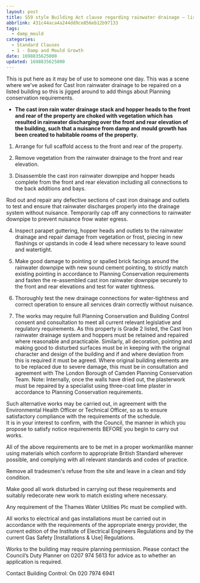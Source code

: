 ```yaml
---
layout: post
title: S59 style Building Act clause regarding rainwater drainage – listed building
abbrlink: 431c44aca4a244dd9ce856eb12b97133
tags:
  - damp_mould
categories:
  - Standard Clauses
  - 1 - Damp and Mould Growth
date: 1698835625000
updated: 1698835625000
---
```


This is put here as it may be of use to someone one day. This was a scene where we've asked for Cast Iron rainwater drainage to be repaired on a listed building so this is jigged around to add things about Planning conservation requirements.

- **The cast iron rain water drainage stack and hopper heads to the front and rear of the property are choked with vegetation which has resulted in rainwater discharging over the front and rear elevation of the building, such that a nuisance from damp and mould growth has been created to habitable rooms of the property.**

1. Arrange for full scaffold access to the front and rear of the property.

2. Remove vegetation from the rainwater drainage to the front and rear elevation.

3. Disassemble the cast iron rainwater downpipe and hopper heads complete from the front and rear elevation including all connections to the back additions and bays.

Rod out and repair any defective sections of cast iron drainage and outlets to test and ensure that rainwater discharges properly into the drainage system without nuisance. Temporarily cap off any connections to rainwater downpipe to prevent nuisance frow water egress.

4. Inspect parapet guttering, hopper heads and outlets to the rainwater drainage and repair damage from vegetation or frost, piecing in new flashings or upstands in code 4 lead where necessary to leave sound and watertight.

5. Make good damage to pointing or spalled brick facings around the rainwater downpipe with new sound cement pointing, to strictly match existing pointing in accordance to Planning Conservation requirements and fasten the re-assembled cast iron rainwater downpipe securely to the front and rear elevations and test for water tightness.

6. Thoroughly test the new drainage connections for water-tightness and correct operation to ensure all services drain correctly without nuisance.

7. The works may require full Planning Conservation and Building Control consent and consultation to meet all current relevant legislative and regulatory requirements. As this property is Grade 2 listed, the Cast Iron rainwater drainage system and hoppers must be retained and repaired where reasonable and practicable. Similarly, all decoration, pointing and making good to disturbed surfaces must be in keeping with the original character and design of the building and if and where deviation from this is required it must be agreed. Where original building elements are to be replaced due to severe damage, this must be in consultation and agreement with The London Borough of Camden Planning Conservation Team. Note: Internally, once the walls have dried out, the plasterwork must be repaired by a specialist using three-coat lime plaster in accordance to Planning Conservation requirements.

Such alternative works may be carried out, in agreement with the Environmental Health Officer or Technical Officer, so as to ensure satisfactory compliance with the requirements of the schedule.\
It is in your interest to confirm, with the Council, the manner in which you propose to satisfy notice requirements BEFORE you begin to carry out works.

All of the above requirements are to be met in a proper workmanlike manner using materials which conform to appropriate British Standard wherever possible, and complying with all relevant standards and codes of practice.

Remove all tradesmen's refuse from the site and leave in a clean and tidy condition.

Make good all work disturbed in carrying out these requirements and suitably redecorate new work to match existing where necessary.

Any requirement of the Thames Water Utilities Plc must be complied with.

All works to electrical and gas installations must be carried out in accordance with the requirements of the appropriate energy provider, the current edition of the Institute of Electrical Engineers Regulations and by the current Gas Safety \[Installations & Use] Regulations.

Works to the building may require planning permission. Please contact the Council’s Duty Planner on 0207 974 5613 for advice as to whether an application is required.

Contact Building Control: On 020 7974 6941

